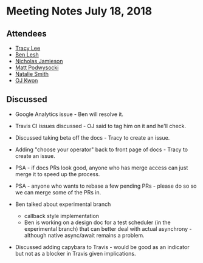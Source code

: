# Meeting Notes July 18, 2018

## Attendees

* [Tracy Lee](http://github.com/ladyleet)
* [Ben Lesh](http://github.com/benlesh)
* [Nicholas Jamieson](http://github.com/cartant)
* [Matt Podwysocki](http://github.com/mattpodwysocki)
* [Natalie Smith](http://github.com/natmegs)
* [OJ Kwon](http://github.com/kwonoj)

## Discussed

* Google Analytics issue - Ben will resolve it.

* Travis CI issues discussed - OJ said to tag him on it and he'll check.

* Discussed taking beta off the docs - Tracy to create an issue.

* Adding "choose your operator" back to front page of docs - Tracy to create an issue.

* PSA - if docs PRs look good, anyone who has merge access can just merge it to speed up the process.

* PSA - anyone who wants to rebase a few pending PRs - please do so so we can merge some of the PRs in.

* Ben talked about experimental branch
  * callback style implementation
  *  Ben is working on a design doc for a test scheduler (in the experimental branch) that can better deal with actual asynchrony - although native async/await remains a problem. 

* Discussed adding capybara to Travis - would be good as an indicator but not as a blocker in Travis given implications.
